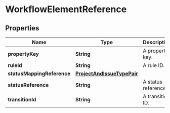 # WorkflowElementReference

## Properties
Name | Type | Description | Notes
------------ | ------------- | ------------- | -------------
**propertyKey** | **String** | A property key. |  [optional]
**ruleId** | **String** | A rule ID. |  [optional]
**statusMappingReference** | [**ProjectAndIssueTypePair**](ProjectAndIssueTypePair.md) |  |  [optional]
**statusReference** | **String** | A status reference. |  [optional]
**transitionId** | **String** | A transition ID. |  [optional]

